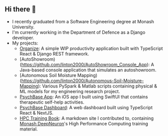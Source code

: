 ## Hi there 👋

- I recently graduated from a Software Engineering degree at Monash University.
- I'm currently working in the Department of Defence as a Django developer.
- My projects:
  - [Organize](https://github.com/linton2000/Organize): A simple WIP productivity application built with TypeScript React & Django REST framework.
  - [AutoShowroom) (https://github.com/linton2000/AutoShowroom_Console_App): A Java-based console application that simulates an autoshowroom.
  - [Autonomous Soil Moisture Mapping) (https://github.com/linton2000/Autonomous-Soil-Moisture-Mapping): Various PySpark & Matlab scripts containing physical & ML models for my engineering research project.
  - [PsychBase App](https://github.com/Sparrow-HealthTech/ios-app): An iOS app I built using SwiftUI that contains therapeutic self-help activities.
  - [PsychBase Dashboard](https://github.com/Sparrow-HealthTech/dashboard-frontend): A web dashboard built using TypeScript React & NextJS.
  - [HPC Training Book](https://github.com/MonashDeepNeuron/HPC-Training): A markdown site I contributed to, containing [Monash DeepNeuron](https://deepneuron.org/)'s High Performance Computing training material.
